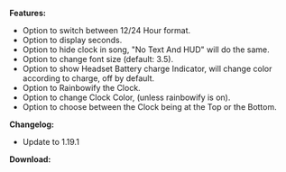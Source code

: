 **Features:**
- Option to switch between 12/24 Hour format.
- Option to display seconds.
- Option to hide clock in song, "No Text And HUD" will do the same.
- Option to change font size (default: 3.5).
- Option to show Headset Battery charge Indicator, will change color according to charge, off by default.
- Option to Rainbowify the Clock.
- Option to change Clock Color, (unless rainbowify is on).
- Option to choose between the Clock being at the Top or the Bottom.

__**Changelog:**__
- Update to 1.19.1

__**Download:**__